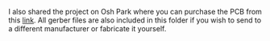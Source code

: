 I also shared the project on Osh Park where you can purchase the PCB from this [link](https://oshpark.com/shared_projects/k4JhZQq0). All gerber files are also included in this folder if you wish to send to a different manufacturer or fabricate it yourself. 

